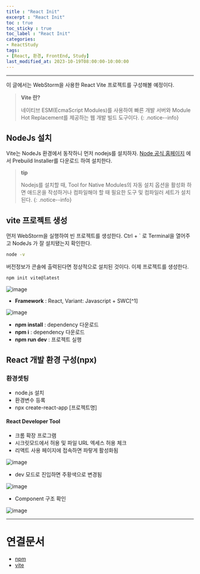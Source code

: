 ```yaml
---
title : "React Init"
excerpt : "React Init"
toc : true
toc_sticky : true
toc_label : "React Init"
categories:
- ReactStudy
tags:
- [React, 환경, FrontEnd, Study]
last_modified_at: 2023-10-19T08:00:00-10:00:00
---
```

  
---
  
 이 글에서는 WebStorm을 사용한 React Vite 프로젝트를 구성해볼 예정이다.

> **Vite 란?**  
>
> 네이티브 ESM(EcmaScript Modules)를 사용하여 빠른 개발 서버와 Module Hot Replacement를 제공하는 웹 개발 빌드 도구이다. 
{: .notice--info}  
  
## NodeJs 설치
 Vite는 NodeJs 환경에서 동작하니 먼저 nodejs를 설치하자. [Node 공식 홈페이지](https://nodejs.org/en/download/prebuilt-installer) 에서 Prebuild Installer를 다운로드 하여 설치한다. 

> **tip**
>
> Nodejs를 설치할 때, Tool for Native Modules의 자동 설치 옵션을 활성화 하면 애드온을 작성하거나 컴파일해야 할 때 필요한 도구 및 컴파일러 세트가 설치 된다. 
{: .notice--info}  
  
## vite 프로젝트 생성
 먼저 WebStorm을 실행하여 빈 프로젝트를 생성한다. Ctrl + \` 로 Terminal을 열어주고 NodeJs 가 잘 설치됐는지 확인한다.
  
```bash
node -v
```

 버전정보가 콘솔에 출력된다면 정상적으로 설치된 것이다. 이제 프로젝트를 생성한다. 
  
```bash
npm init vite@latest
```
  
![image](../../assets/images/NpmInitReact.png)
- **Framework** : React, Variant: Javascript + SWC[^1]
  
![image](../../assets/images/NpmInitJavaScript.png)
- **npm install** : dependency 다운로드
- **npm i** : dependency 다운로드
- **npm run dev** : 프로젝트 실행
  
## React 개발 환경 구성(npx)
  
### 환경셋팅
- node.js 설치
- 환경변수 등록
- npx create-react-app [프로젝트명]
  
#### React Developer Tool
- 크롬 확장 프로그램
- 시크릿모드에서 허용 및 파일 URL 엑세스 허용 체크
- 리액트 사용 페이지에 접속하면 파랗게 활성화됨
  
![image](../../assets/images/ReactDevelopToolActive.png)
- dev 모드로 진입하면 주황색으로 변경됨
  
![image](../../assets/images/ReactDevelopToolActiveDEV.png)
- Component 구조 확인
  
![image](../../assets/images/ExtensionComponentStruct.png)

---
  
# 연결문서
- [npm](../../nodejs/nodejs-npm)
- [vite](../../webcommon/webcommon-vite)
